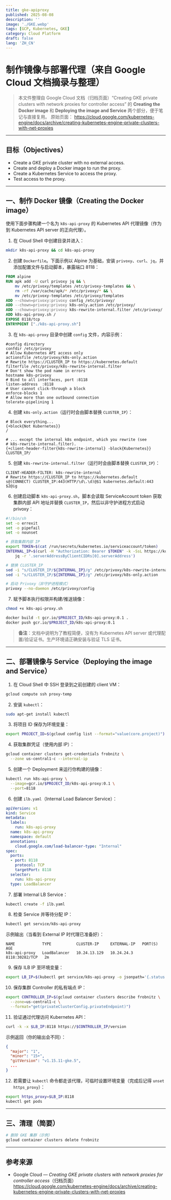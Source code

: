 ```yaml
---
title: gke-apiproxy
published: 2025-08-08
description: ''
image: './GKE.webp'
tags: [GCP, Kubernetes, GKE]
category: Cloud Platform
draft: false 
lang: 'ZH_CN'
---
```



# 制作镜像与部署代理（来自 Google Cloud 文档摘录与整理）

> 本文件整理自 Google Cloud 文档（归档页面）“Creating GKE private clusters with network proxies for controller access” 的 **Creating the Docker image** 和 **Deploying the image and Service** 两个部分，便于笔记与直接复用。
> 原始页面： <https://cloud.google.com/kubernetes-engine/docs/archive/creating-kubernetes-engine-private-clusters-with-net-proxies>

---

## 目标（Objectives）

- Create a GKE private cluster with no external access.
- Create and deploy a Docker image to run the proxy.
- Create a Kubernetes Service to access the proxy.
- Test access to the proxy.

---

## 一、制作 Docker 镜像（Creating the Docker image）

使用下面步骤构建一个名为 `k8s-api-proxy` 的 Kubernetes API 代理镜像（作为到 Kubernetes API server 的正向代理）。

1. 在 Cloud Shell 中创建目录并进入：

```bash
mkdir k8s-api-proxy && cd k8s-api-proxy
```

2. 创建 `Dockerfile`。下面示例以 Alpine 为基础，安装 `privoxy`、`curl`、`jq`，并添加配置文件与启动脚本，暴露端口 8118：

```dockerfile
FROM alpine
RUN apk add -U curl privoxy jq && \
    mv /etc/privoxy/templates /etc/privoxy-templates && \
    rm -rf /var/cache/apk/* /etc/privoxy/* && \
    mv /etc/privoxy-templates /etc/privoxy/templates
ADD --chown=privoxy:privoxy config /etc/privoxy/
ADD --chown=privoxy:privoxy k8s-only.action /etc/privoxy/
ADD --chown=privoxy:privoxy k8s-rewrite-internal.filter /etc/privoxy/
ADD k8s-api-proxy.sh /
EXPOSE 8118/tcp
ENTRYPOINT ["./k8s-api-proxy.sh"]
```

3. 在 `k8s-api-proxy` 目录中创建 `config` 文件，内容示例：

```text
#config directory
confdir /etc/privoxy
# Allow Kubernetes API access only
actionsfile /etc/privoxy/k8s-only.action
# Rewrite https://CLUSTER_IP to https://kubernetes.default
filterfile /etc/privoxy/k8s-rewrite-internal.filter
# Don't show the pod name in errors
hostname k8s-privoxy
# Bind to all interfaces, port :8118
listen-address  :8118
# User cannot click-through a block
enforce-blocks 1
# Allow more than one outbound connection
tolerate-pipelining 1
```

4. 创建 `k8s-only.action`（运行时会由脚本替换 `CLUSTER_IP`）：

```text
# Block everything...
{+block{Not Kubernetes}}
/

# ... except the internal k8s endpoint, which you rewrite (see
# k8s-rewrite-internal.filter).
{+client-header-filter{k8s-rewrite-internal} -block{Kubernetes}}
CLUSTER_IP/
```

5. 创建 `k8s-rewrite-internal.filter`（运行时会由脚本替换 `CLUSTER_IP`）：

```text
CLIENT-HEADER-FILTER: k8s-rewrite-internal
# Rewrite https://CLUSTER_IP to https://kubernetes.default
s@(CONNECT) CLUSTER_IP:443(HTTP/\d\.\d)@$1 kubernetes.default:443 $2@ig
```

6. 创建启动脚本 `k8s-api-proxy.sh`，脚本会读取 ServiceAccount token 获取集群内部 API 地址并替换 `CLUSTER_IP`，然后以非守护进程方式启动 privoxy：

```bash
#!/bin/sh
set -o errexit
set -o pipefail
set -o nounset

# 获取集群内部 IP
export TOKEN=$(cat /run/secrets/kubernetes.io/serviceaccount/token)
INTERNAL_IP=$(curl -H "Authorization: Bearer $TOKEN" -k -SsL https://kubernetes.default/api |
    jq -r '.serverAddressByClientCIDRs[0].serverAddress')

# 替换 CLUSTER_IP
sed -i "s/CLUSTER_IP/${INTERNAL_IP}/g" /etc/privoxy/k8s-rewrite-internal.filter
sed -i "s/CLUSTER_IP/${INTERNAL_IP}/g" /etc/privoxy/k8s-only.action

# 启动 Privoxy（非守护进程模式）
privoxy --no-daemon /etc/privoxy/config
```

7. 赋予脚本执行权限并构建/推送镜像：

```bash
chmod +x k8s-api-proxy.sh

docker build -t gcr.io/$PROJECT_ID/k8s-api-proxy:0.1 .
docker push gcr.io/$PROJECT_ID/k8s-api-proxy:0.1
```

> **备注**：文档中说明为了教程简便，没有为 Kubernetes API server 或代理配置/验证证书。生产环境请正确安装与验证 TLS 证书。

---

## 二、部署镜像与 Service（Deploying the image and Service）

1. 在 Cloud Shell 中 SSH 登录到之前创建的 client VM：

```bash
gcloud compute ssh proxy-temp
```

2. 安装 `kubectl`：

```bash
sudo apt-get install kubectl
```

3. 将项目 ID 保存为环境变量：

```bash
export PROJECT_ID=$(gcloud config list --format="value(core.project)")
```

4. 获取集群凭证（使用内部 IP）：

```bash
gcloud container clusters get-credentials frobnitz \
  --zone us-central1-c --internal-ip
```

5. 创建一个 Deployment 来运行你构建的镜像：

```bash
kubectl run k8s-api-proxy \
  --image=gcr.io/$PROJECT_ID/k8s-api-proxy:0.1 \
  --port=8118
```

6. 创建 `ilb.yaml`（Internal Load Balancer Service）：

```yaml
apiVersion: v1
kind: Service
metadata:
  labels:
    run: k8s-api-proxy
  name: k8s-api-proxy
  namespace: default
  annotations:
    cloud.google.com/load-balancer-type: "Internal"
spec:
  ports:
  - port: 8118
    protocol: TCP
    targetPort: 8118
  selector:
    run: k8s-api-proxy
  type: LoadBalancer
```

7. 部署 Internal LB Service：

```bash
kubectl create -f ilb.yaml
```

8. 检查 Service 并等待分配 IP：

```bash
kubectl get service/k8s-api-proxy
```

示例输出（当看到 External IP 时代理已准备好）：

```
NAME            TYPE           CLUSTER-IP     EXTERNAL-IP   PORT(S)          AGE
k8s-api-proxy   LoadBalancer   10.24.13.129   10.24.24.3    8118:30282/TCP   2m
```

9. 保存 ILB IP 至环境变量：

```bash
export LB_IP=$(kubectl get service/k8s-api-proxy -o jsonpath='{.status.loadBalancer.ingress[].ip}')
```

10. 保存集群 Controller 的私有端点 IP：

```bash
export CONTROLLER_IP=$(gcloud container clusters describe frobnitz \
  --zone=us-central1-c \
  --format="get(privateClusterConfig.privateEndpoint)")
```

11. 验证通过代理访问 Kubernetes API：

```bash
curl -k -x $LB_IP:8118 https://$CONTROLLER_IP/version
```

示例返回（你的输出会不同）：

```json
{
  "major": "1",
  "minor": "15+",
  "gitVersion": "v1.15.11-gke.5",
  ...
}
```

12. 若需要让 `kubectl` 命令都走该代理，可临时设置环境变量（完成后记得 `unset https_proxy`）：

```bash
export https_proxy=$LB_IP:8118
kubectl get pods
```

---

## 三、清理（简要）

```bash
# 删除 GKE 集群（示例）
gcloud container clusters delete frobnitz
```

---

## 参考来源

- Google Cloud — *Creating GKE private clusters with network proxies for controller access*（归档页面）  
  <https://cloud.google.com/kubernetes-engine/docs/archive/creating-kubernetes-engine-private-clusters-with-net-proxies>
